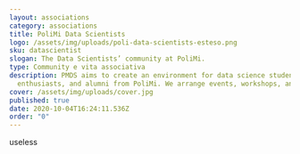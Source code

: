 ```yaml
---
layout: associations
category: associations
title: PoliMi Data Scientists
logo: /assets/img/uploads/poli-data-scientists-esteso.png
sku: datascientist
slogan: The Data Scientists’ community at PoliMi.
type: Community e vita associativa
description: PMDS aims to create an environment for data science students,
  enthusiasts, and alumni from PoliMi. We arrange events, workshops, and more!
cover: /assets/img/uploads/cover.jpg
published: true
date: 2020-10-04T16:24:11.536Z
order: "0"
---
```

useless
